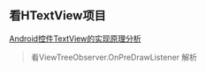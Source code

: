 ## 看HTextView项目

[Android控件TextView的实现原理分析 ](http://blog.csdn.net/luoshengyang/article/details/8636153)

> 看ViewTreeObserver.OnPreDrawListener 解析








































































#
